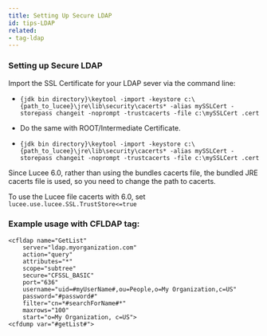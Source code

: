 ```yaml
---
title: Setting Up Secure LDAP
id: tips-LDAP
related:
- tag-ldap
---
```


### Setting up Secure LDAP ###

Import the SSL Certificate for your LDAP sever via the command line:

* `{jdk bin directory}\keytool -import -keystore c:\{path_to_lucee}\jre\lib\security\cacerts* -alias mySSLCert -storepass changeit -noprompt -trustcacerts -file c:\mySSLCert .cert`

* Do the same with ROOT/Intermediate Certificate.

* `{jdk bin directory}\keytool -import -keystore c:\{path_to_lucee}\jre\lib\security\cacerts* -alias mySSLCert -storepass changeit -noprompt -trustcacerts -file c:\mySSLCert .cert`

Since Lucee 6.0, rather than using the bundles cacerts file, the bundled JRE cacerts file is used, so you need to change the path to cacerts. 

To use the Lucee file cacerts with 6.0, set `lucee.use.lucee.SSL.TrustStore<=true`

### Example usage with CFLDAP tag: ###

```lucee
<cfldap name="GetList"
	server="ldap.myorganization.com"
	action="query"
	attributes="*"
	scope="subtree"
	secure="CFSSL_BASIC"
	port="636"
	username="uid=#myUserName#,ou=People,o=My Organization,c=US"
	password="#password#"
	filter="cn=*#searchForName#*"
	maxrows="100"
	start="o=My Organization, c=US">
<cfdump var="#getList#">
```
